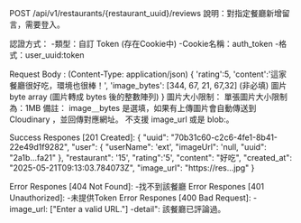 POST /api/v1/restaurants/{restaurant_uuid}/reviews
說明：對指定餐廳新增留言，需要登入。

認證方式：
    -類型：自訂 Token (存在Cookie中)
    -Cookie名稱：auth_token
    -格式：user_uuid:token

Request Body :
(Content-Type: application/json)
{
    'rating':5,
    'content':'這家餐廳很好吃，環境也很棒！',
    'image_bytes': [344, 67, 21, 67,32]
    (非必填) 圖片 byte array (圖片轉成 bytes 後的整數陣列)
}
圖片大小限制：
單張圖片大小限制為：1MB
備註：
image＿bytes 是選填，如果有上傳圖片會自動傳送到 Cloudinary ，並回傳對應網址。
不支援 image_url 或是 blob:。

Success Respones [201 Created]:
{
  "uuid": "70b31c60-c2c6-4fe1-8b41-22e49d1f9282",
  "user": {
    "userName": 'ext',
    "imageUrl": 'null,
    "uuid": "2a1b...fa21"
  },
  "restaurant": '15',
  "rating":'5',
  "content": "好吃",
  "created_at": "2025-05-21T09:13:03.784073Z",
  "image_url": "https://res...jpg"
}

Error Respones [404 Not Found]:
    -找不到該餐廳
Error Respones [401 Unauthorized]:
    -未提供Token
Error Respones [400 Bad Request]:
    -image_url: ["Enter a valid URL."]
    -detail": 該餐廳已評論過。